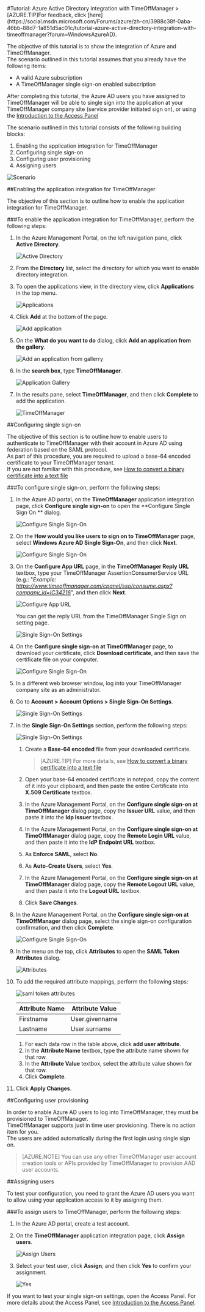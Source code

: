 <properties pageTitle="Tutorial: Azure Active Directory integration with TimeOffManager | Windows Azure" description="Learn how to use TimeOffManager with Azure Active Directory to enable single sign-on, automated provisioning, and more!." services="active-directory" authors="MarkusVi"  documentationCenter="na" manager="stevenpo"/>
<tags
	ms.service="active-directory"
	ms.date="08/01/2015"
	wacn.date=""/>
#Tutorial: Azure Active Directory integration with TimeOffManager
>[AZURE.TIP]For feedback, click [here](https://social.msdn.microsoft.com/Forums/azure/zh-cn/3988c38f-0aba-46bb-88d7-1a851d5ac01c/tutorial-azure-active-directory-integration-with-timeoffmanager?forum=WindowsAzureAD).
  
The objective of this tutorial is to show the integration of Azure and TimeOffManager.  
The scenario outlined in this tutorial assumes that you already have the following items:

-   A valid Azure subscription
-   A TimeOffManager single sign-on enabled subscription
  
After completing this tutorial, the Azure AD users you have assigned to TimeOffManager will be able to single sign into the application at your TimeOffManager company site (service provider initiated sign on), or using the [Introduction to the Access Panel](https://msdn.microsoft.com/zh-cn/library/dn308586)
  
The scenario outlined in this tutorial consists of the following building blocks:

1.  Enabling the application integration for TimeOffManager
2.  Configuring single sign-on
3.  Configuring user provisioning
4.  Assigning users

![Scenario](./media/active-directory-saas-timeoffmanager-tutorial/IC795909.png "Scenario")

##Enabling the application integration for TimeOffManager
  
The objective of this section is to outline how to enable the application integration for TimeOffManager.

###To enable the application integration for TimeOffManager, perform the following steps:

1.  In the Azure Management Portal, on the left navigation pane, click **Active Directory**.

    ![Active Directory](./media/active-directory-saas-timeoffmanager-tutorial/IC700993.png "Active Directory")

2.  From the **Directory** list, select the directory for which you want to enable directory integration.

3.  To open the applications view, in the directory view, click **Applications** in the top menu.

    ![Applications](./media/active-directory-saas-timeoffmanager-tutorial/IC700994.png "Applications")

4.  Click **Add** at the bottom of the page.

    ![Add application](./media/active-directory-saas-timeoffmanager-tutorial/IC749321.png "Add application")

5.  On the **What do you want to do** dialog, click **Add an application from the gallery**.

    ![Add an application from gallerry](./media/active-directory-saas-timeoffmanager-tutorial/IC749322.png "Add an application from gallerry")

6.  In the **search box**, type **TimeOffManager**.

    ![Application Gallery](./media/active-directory-saas-timeoffmanager-tutorial/IC795910.png "Application Gallery")

7.  In the results pane, select **TimeOffManager**, and then click **Complete** to add the application.

    ![TimeOffManager](./media/active-directory-saas-timeoffmanager-tutorial/IC795911.png "TimeOffManager")

##Configuring single sign-on
  
The objective of this section is to outline how to enable users to authenticate to TimeOffManager with their account in Azure AD using federation based on the SAML protocol.  
As part of this procedure, you are required to upload a base-64 encoded certificate to your TimeOffManager tenant.  
If you are not familiar with this procedure, see [How to convert a binary certificate into a text file](http://youtu.be/PlgrzUZ-Y1o)

###To configure single sign-on, perform the following steps:

1.  In the Azure AD portal, on the **TimeOffManager** application integration page, click **Configure single sign-on** to open the **Configure Single Sign On ** dialog.

    ![Configure Single Sign-On](./media/active-directory-saas-timeoffmanager-tutorial/IC795912.png "Configure Single Sign-On")

2.  On the **How would you like users to sign on to TimeOffManager** page, select **Windows Azure AD Single Sign-On**, and then click **Next**.

    ![Configure Single Sign-On](./media/active-directory-saas-timeoffmanager-tutorial/IC795913.png "Configure Single Sign-On")

3.  On the **Configure App URL** page, in the **TimeOffManager Reply URL** textbox, type your TimeOffManager AssertionConsumerService URL (e.g.: "*Example: https://www.timeoffmanager.com/cpanel/sso/consume.aspx?company_id=IC34216*", and then click **Next**.

    ![Configure App URL](./media/active-directory-saas-timeoffmanager-tutorial/IC795914.png "Configure App URL")

    You can get the reply URL from the TimeOffManager Single Sign on setting page.

    ![Single Sign-On Settings](./media/active-directory-saas-timeoffmanager-tutorial/IC795915.png "Single Sign-On Settings")

4.  On the **Configure single sign-on at TimeOffManager** page, to download your certificate, click **Download certificate**, and then save the certificate file on your computer.

    ![Configure Single Sign-On](./media/active-directory-saas-timeoffmanager-tutorial/IC795916.png "Configure Single Sign-On")

5.  In a different web browser window, log into your TimeOffManager company site as an administrator.

6.  Go to **Account \> Account Options \> Single Sign-On Settings**.

    ![Single Sign-On Settings](./media/active-directory-saas-timeoffmanager-tutorial/IC795917.png "Single Sign-On Settings")

7.  In the **Single Sign-On Settings** section, perform the following steps:

    ![Single Sign-On Settings](./media/active-directory-saas-timeoffmanager-tutorial/IC795918.png "Single Sign-On Settings")

    1.  Create a **Base-64 encoded** file from your downloaded certificate.  

        >[AZURE.TIP] For more details, see [How to convert a binary certificate into a text file](http://youtu.be/PlgrzUZ-Y1o)

    2.  Open your base-64 encoded certificate in notepad, copy the content of it into your clipboard, and then paste the entire Certificate into **X.509 Certificate** textbox.
    3.  In the Azure Management Portal, on the **Configure single sign-on at TimeOffManager** dialog page, copy the **Issuer URL** value, and then paste it into the **Idp Issuer** textbox.
    4.  In the Azure Management Portal, on the **Configure single sign-on at TimeOffManager** dialog page, copy the **Remote Login URL** value, and then paste it into the **IdP Endpoint URL** textbox.
    5.  As **Enforce SAML**, select **No**.
    6.  As **Auto-Create Users**, select **Yes**.
    7.  In the Azure Management Portal, on the **Configure single sign-on at TimeOffManager** dialog page, copy the **Remote Logout URL** value, and then paste it into the **Logout URL** textbox.
    8.  Click **Save Changes**.

8.  In the Azure Management Portal, on the **Configure single sign-on at TimeOffManager** dialog page, select the single sign-on configuration confirmation, and then click **Complete**.

    ![Configure Single Sign-On](./media/active-directory-saas-timeoffmanager-tutorial/IC795919.png "Configure Single Sign-On")

9.  In the menu on the top, click **Attributes** to open the **SAML Token Attributes** dialog.

    ![Attributes](./media/active-directory-saas-timeoffmanager-tutorial/IC795920.png "Attributes")

10. To add the required attribute mappings, perform the following steps:

    ![saml token attributes](./media/active-directory-saas-timeoffmanager-tutorial/IC795921.png "saml token attributes")

    |Attribute Name|Attribute Value|
	|---|---|
    |Firstname|User.givenname|
	|Lastname|User.surname|

    1.  For each data row in the table above, click **add user attribute**.
    2.  In the **Attribute Name** textbox, type the attribute name shown for that row.
    3.  In the **Attribute Value** textbox, select the attribute value shown for that row.
    4.  Click **Complete**.

11. Click **Apply Changes**.

##Configuring user provisioning
  
In order to enable Azure AD users to log into TimeOffManager, they must be provisioned to TimeOffManager.  
TimeOffManager supports just in time user provisioning. There is no action item for you.  
The users are added automatically during the first login using single sign on.

>[AZURE.NOTE] You can use any other TimeOffManager user account creation tools or APIs provided by TimeOffManager to provision AAD user accounts.

##Assigning users
  
To test your configuration, you need to grant the Azure AD users you want to allow using your application access to it by assigning them.

###To assign users to TimeOffManager, perform the following steps:

1.  In the Azure AD portal, create a test account.

2.  On the **TimeOffManager** application integration page, click **Assign users**.

    ![Assign Users](./media/active-directory-saas-timeoffmanager-tutorial/IC795922.png "Assign Users")

3.  Select your test user, click **Assign**, and then click **Yes** to confirm your assignment.

    ![Yes](./media/active-directory-saas-timeoffmanager-tutorial/IC767830.png "Yes")
  
If you want to test your single sign-on settings, open the Access Panel. For more details about the Access Panel, see [Introduction to the Access Panel](https://msdn.microsoft.com/zh-cn/library/dn308586).
